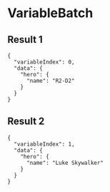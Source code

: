 # VariableBatch

## Result 1

```text
{
  "variableIndex": 0,
  "data": {
    "hero": {
      "name": "R2-D2"
    }
  }
}
```

## Result 2

```text
{
  "variableIndex": 1,
  "data": {
    "hero": {
      "name": "Luke Skywalker"
    }
  }
}
```


